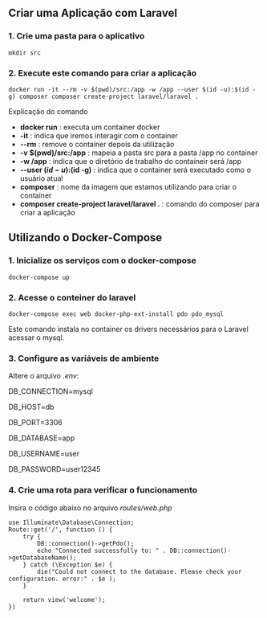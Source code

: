 ## Criar uma Aplicação com Laravel ##

### 1. Crie uma pasta para o aplicativo ###

```
mkdir src
```

### 2. Execute este comando para criar a aplicação ###

```
docker run -it --rm -v $(pwd)/src:/app -w /app --user $(id -u):$(id -g) composer composer create-project laravel/laravel .
```

Explicação do comando

* **docker run** : executa um container docker
* **-it** : indica que iremos interagir com o container
* **--rm** : remove o container depois da utilização
* **-v $(pwd)/src:/app** : mapeia a pasta src para a pasta /app no container
* **-w /app** : indica que o diretório de trabalho do containeir será /app
* **--user $(id -u):$(id -g)** : indica que o container será executado como o usuário atual
* **composer** : nome da imagem que estamos utilizando para criar o container
* **composer create-project laravel/laravel .** : comando do composer para criar a aplicação


## Utilizando o Docker-Compose ##

### 1. Inicialize os serviços com o docker-compose ###

```
docker-compose up
```

### 2. Acesse o conteiner do laravel ###
```
docker-compose exec web docker-php-ext-install pdo pdo_mysql
```
Este comando instala no container os drivers necessários para o Laravel acessar
o mysql.

### 3. Configure as variáveis de ambiente ###

Altere o arquivo *.env*:

DB_CONNECTION=mysql

DB_HOST=db

DB_PORT=3306

DB_DATABASE=app

DB_USERNAME=user

DB_PASSWORD=user12345

### 4. Crie uma rota para verificar o funcionamento ###

Insira o código abaixo no arquivo *routes/web.php*

```
use Illuminate\Database\Connection;
Route::get('/', function () {
    try {
        DB::connection()->getPdo();
        echo "Connected successfully to: " . DB::connection()->getDatabaseName();
    } catch (\Exception $e) {
        die("Could not connect to the database. Please check your configuration. error:" . $e );
    }

    return view('welcome');
})
```
